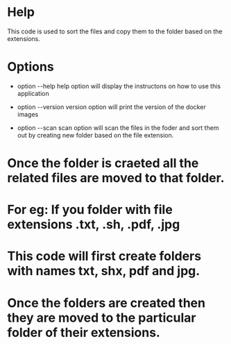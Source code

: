 # Help
This code is used to sort the files and copy them to the folder based on the extensions.

# Options

* option --help
  help option will display the instructons on how to use this application

* option --version
  version option will print the version of the docker images

* option --scan
  scan option will scan the files in the foder and sort them out by creating new folder based on the file extension.

# Once the folder is craeted all the related files are moved to that folder.
# For eg: If you folder with file extensions .txt, .sh, .pdf, .jpg 
# This code will first create folders with names txt, shx, pdf and jpg.
# Once the folders are created then they are moved to the particular folder of their extensions.
